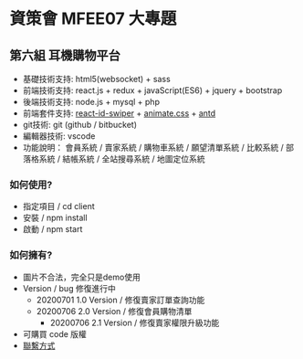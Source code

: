 # 資策會 MFEE07 大專題
## 第六組 耳機購物平台
- 基礎技術支持: html5(websocket) + sass 
- 前端技術支持: react.js + redux + javaScript(ES6) + jquery + bootstrap
- 後端技術支持: node.js + mysql + php 
- 前端套件支持: [react-id-swiper](https://kidjp85.github.io/example/default/) + [animate.css](https://animate.style/) + [antd](https://ant.design/index-cn)
- git技術: git (github / bitbucket)
- 編輯器技術: vscode
- 功能說明： 會員系統 / 賣家系統 / 購物車系統 / 願望清單系統 / 比較系統 / 部落格系統 / 結帳系統 / 全站搜尋系統 / 地圖定位系統

### 如何使用? ###
- 指定項目   /   cd client
- 安裝      /   npm install
- 啟動      /   npm start

### 如何擁有? ###
* 圖片不合法，完全只是demo使用
* Version / bug 修復進行中
    * 20200701 1.0 Version / 修復賣家訂單查詢功能
    * 20200706 2.0 Version / 修復會員購物清單
        * 20200706 2.1 Version / 修復賣家權限升級功能
* 可購買 code 版權
* [聯繫方式](https://treefonts.com/)